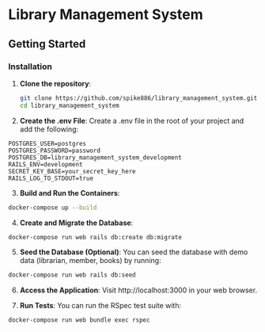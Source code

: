 # Library Management System

## Getting Started

### Installation

1. **Clone the repository**:

   ```bash
   git clone https://github.com/spike886/library_management_system.git
   cd library_management_system
   ```

2. **Create the .env File**: Create a .env file in the root of your project and add the following:

```
POSTGRES_USER=postgres
POSTGRES_PASSWORD=password
POSTGRES_DB=library_management_system_development
RAILS_ENV=development
SECRET_KEY_BASE=your_secret_key_here
RAILS_LOG_TO_STDOUT=true
```

3. **Build and Run the Containers**:

```bash
docker-compose up --build
```

4. **Create and Migrate the Database**:

```bash
docker-compose run web rails db:create db:migrate
```

5. **Seed the Database (Optional)**: You can seed the database with demo data (librarian, member, books) by running:

```bash
docker-compose run web rails db:seed
```

6. **Access the Application**: Visit http://localhost:3000 in your web browser.

7. **Run Tests**: You can run the RSpec test suite with:

```bash
docker-compose run web bundle exec rspec
```
